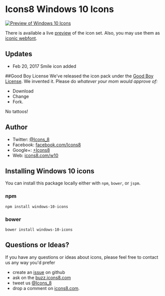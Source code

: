 # Icons8 Windows 10 Icons

[![Preview of Windows 10 Icons](https://cdnd.icons8.com/download/images/win10_preview-1.png)](https://icons8.github.io/windows-10-icons/)

There is available a live [preview](https://icons8.github.io/windows-10-icons/) of the icon set.
Also, you may use them as [iconic webfont](https://icons8.github.io/windows-10-icons/font).


## Updates
* Feb 20, 2017 Smile icon added


##Good Boy License
We’ve released the icon pack under the [Good Boy License](https://icons8.com/good-boy-license/). We invented it. Please do _whatever your mom would approve of:_
* Download
* Change
* Fork.

No tattoos!


## Author

* Twitter: [@Icons_8](https://twitter.com/icons_8)
* Facebook: [facebook.com/Icons8](https://www.facebook.com/Icons8)
* Google+: [+Icons8](https://plus.google.com/+Icons8/posts)
* Web: [icons8.com/w10](https://icons8.com/w10)

## Installing Windows 10 icons

You can install this package locally either with `npm`, `bower`, or `jspm`.

### npm

```shell
npm install windows-10-icons
```

### bower

```shell
bower install windows-10-icons
```

## Questions or Ideas?

If you have any questions or ideas about icons, please feel free to contact us any way you'd prefer
* create an [issue](https://github.com/icons8/windows-10-icons/issues) on github
* ask on the [buzz.icons8.com](http://buzz.icons8.com)
* tweet us [@Icons_8](https://twitter.com/icons_8)
* drop a comment on [icons8.com](https://icons8.com/w10).
